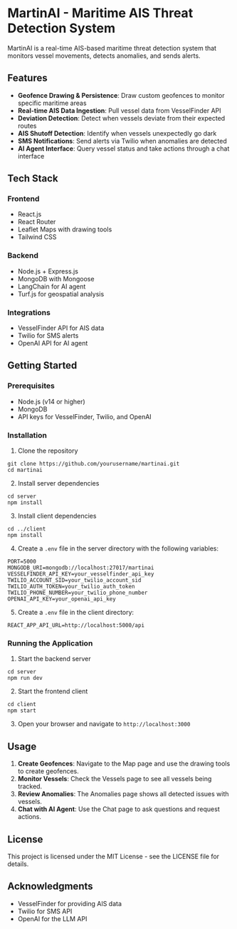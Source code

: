 # MartinAI - Maritime AIS Threat Detection System

MartinAI is a real-time AIS-based maritime threat detection system that monitors vessel movements, detects anomalies, and sends alerts.

## Features

- **Geofence Drawing & Persistence**: Draw custom geofences to monitor specific maritime areas
- **Real-time AIS Data Ingestion**: Pull vessel data from VesselFinder API
- **Deviation Detection**: Detect when vessels deviate from their expected routes
- **AIS Shutoff Detection**: Identify when vessels unexpectedly go dark
- **SMS Notifications**: Send alerts via Twilio when anomalies are detected
- **AI Agent Interface**: Query vessel status and take actions through a chat interface

## Tech Stack

### Frontend
- React.js
- React Router
- Leaflet Maps with drawing tools
- Tailwind CSS

### Backend
- Node.js + Express.js
- MongoDB with Mongoose
- LangChain for AI agent
- Turf.js for geospatial analysis

### Integrations
- VesselFinder API for AIS data
- Twilio for SMS alerts
- OpenAI API for AI agent

## Getting Started

### Prerequisites
- Node.js (v14 or higher)
- MongoDB
- API keys for VesselFinder, Twilio, and OpenAI

### Installation

1. Clone the repository
```
git clone https://github.com/yourusername/martinai.git
cd martinai
```

2. Install server dependencies
```
cd server
npm install
```

3. Install client dependencies
```
cd ../client
npm install
```

4. Create a `.env` file in the server directory with the following variables:
```
PORT=5000
MONGODB_URI=mongodb://localhost:27017/martinai
VESSELFINDER_API_KEY=your_vesselfinder_api_key
TWILIO_ACCOUNT_SID=your_twilio_account_sid
TWILIO_AUTH_TOKEN=your_twilio_auth_token
TWILIO_PHONE_NUMBER=your_twilio_phone_number
OPENAI_API_KEY=your_openai_api_key
```

5. Create a `.env` file in the client directory:
```
REACT_APP_API_URL=http://localhost:5000/api
```

### Running the Application

1. Start the backend server
```
cd server
npm run dev
```

2. Start the frontend client
```
cd client
npm start
```

3. Open your browser and navigate to `http://localhost:3000`

## Usage

1. **Create Geofences**: Navigate to the Map page and use the drawing tools to create geofences.
2. **Monitor Vessels**: Check the Vessels page to see all vessels being tracked.
3. **Review Anomalies**: The Anomalies page shows all detected issues with vessels.
4. **Chat with AI Agent**: Use the Chat page to ask questions and request actions.

## License

This project is licensed under the MIT License - see the LICENSE file for details.

## Acknowledgments

- VesselFinder for providing AIS data
- Twilio for SMS API
- OpenAI for the LLM API 